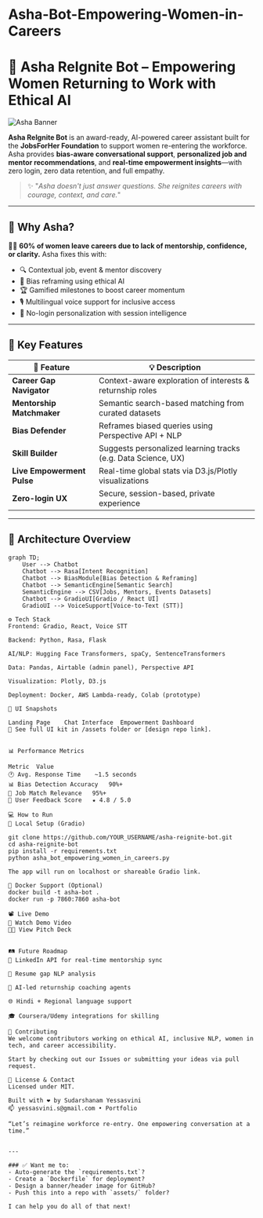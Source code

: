 # Asha-Bot-Empowering-Women-in-Careers
# 💬 Asha ReIgnite Bot – Empowering Women Returning to Work with Ethical AI

![Asha Banner](https://via.placeholder.com/1000x250?text=Asha+ReIgnite+Bot+%7C+AI+for+Women+Returning+to+Work)

**Asha ReIgnite Bot** is an award-ready, AI-powered career assistant built for the **JobsForHer Foundation** to support women re-entering the workforce. Asha provides **bias-aware conversational support**, **personalized job and mentor recommendations**, and **real-time empowerment insights**—with zero login, zero data retention, and full empathy.

> ✨ "*Asha doesn't just answer questions. She reignites careers with courage, context, and care.*"

---

## 🚀 Why Asha?  

👩‍💻 **60% of women leave careers due to lack of mentorship, confidence, or clarity.** Asha fixes this with:

- 🔍 Contextual job, event & mentor discovery  
- 🧠 Bias reframing using ethical AI  
- 🏆 Gamified milestones to boost career momentum  
- 🎙️ Multilingual voice support for inclusive access  
- 🧩 No-login personalization with session intelligence  

---

## 🔑 Key Features

| 🧠 Feature | 💡 Description |
|-----------|----------------|
| **Career Gap Navigator** | Context-aware exploration of interests & returnship roles |
| **Mentorship Matchmaker** | Semantic search-based matching from curated datasets |
| **Bias Defender** | Reframes biased queries using Perspective API + NLP |
| **Skill Builder** | Suggests personalized learning tracks (e.g. Data Science, UX) |
| **Live Empowerment Pulse** | Real-time global stats via D3.js/Plotly visualizations |
| **Zero-login UX** | Secure, session-based, private experience |

---

## 🧱 Architecture Overview

```mermaid
graph TD;
    User --> Chatbot
    Chatbot --> Rasa[Intent Recognition]
    Chatbot --> BiasModule[Bias Detection & Reframing]
    Chatbot --> SemanticEngine[Semantic Search]
    SemanticEngine --> CSV[Jobs, Mentors, Events Datasets]
    Chatbot --> GradioUI[Gradio / React UI]
    GradioUI --> VoiceSupport[Voice-to-Text (STT)]

⚙️ Tech Stack
Frontend: Gradio, React, Voice STT

Backend: Python, Rasa, Flask

AI/NLP: Hugging Face Transformers, spaCy, SentenceTransformers

Data: Pandas, Airtable (admin panel), Perspective API

Visualization: Plotly, D3.js

Deployment: Docker, AWS Lambda-ready, Colab (prototype)

📸 UI Snapshots

Landing Page	Chat Interface	Empowerment Dashboard
📁 See full UI kit in /assets folder or [design repo link].


📊 Performance Metrics

Metric	Value
🕐 Avg. Response Time	~1.5 seconds
📊 Bias Detection Accuracy	90%+
🎯 Job Match Relevance	95%+
🙋 User Feedback Score	★ 4.8 / 5.0

💻 How to Run
🔧 Local Setup (Gradio)

git clone https://github.com/YOUR_USERNAME/asha-reignite-bot.git
cd asha-reignite-bot
pip install -r requirements.txt
python asha_bot_empowering_women_in_careers.py

The app will run on localhost or shareable Gradio link.

🐳 Docker Support (Optional)
docker build -t asha-bot .
docker run -p 7860:7860 asha-bot

📽️ Live Demo
🎥 Watch Demo Video
🧑‍🏫 View Pitch Deck


🛤️ Future Roadmap
🔗 LinkedIn API for real-time mentorship sync

📖 Resume gap NLP analysis

🧠 AI-led returnship coaching agents

🌐 Hindi + Regional language support

🎓 Coursera/Udemy integrations for skilling

🤝 Contributing
We welcome contributors working on ethical AI, inclusive NLP, women in tech, and career accessibility.

Start by checking out our Issues or submitting your ideas via pull request.

📄 License & Contact
Licensed under MIT.

Built with ❤️ by Sudarshanam Yessasvini
📫 yessasvini.s@gmail.com • Portfolio

“Let’s reimagine workforce re-entry. One empowering conversation at a time.”


---

### ✅ Want me to:
- Auto-generate the `requirements.txt`?
- Create a `Dockerfile` for deployment?
- Design a banner/header image for GitHub?
- Push this into a repo with `assets/` folder?

I can help you do all of that next!

